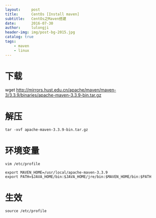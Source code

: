 ```yaml
---
layout:     post
title:      CentOs [Install maven]
subtitle:   CentOs之Maven搭建
date:       2016-07-30
author:     lulongji
header-img: img/post-bg-2015.jpg
catalog: true
tags:
    - maven
    - linux
---
```


# 下载

wget http://mirrors.hust.edu.cn/apache/maven/maven-3/3.3.9/binaries/apache-maven-3.3.9-bin.tar.gz

# 解压

    tar -xvf apache-maven-3.3.9-bin.tar.gz

# 环境变量

    vim /etc/profile

    export MAVEN_HOME=/usr/local/apache-maven-3.3.9
    export PATH=$JAVA_HOME/bin:$JAVA_HOME/jre/bin:$MAVEN_HOME/bin:$PATH

# 生效

    source /etc/profile

